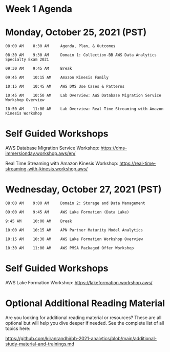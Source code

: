 # Week 1 Agenda


 # Monday, October 25, 2021	(PST)
	08:00 AM	8:30 AM		Agenda, Plan, & Outcomes
 
	08:30 AM	9:30 AM		Domain 1: Collection-BB AWS Data Analytics Specialty Exam 2021
 
 	09:30 AM	9:45 AM		Break
 
 	09:45 AM	10:15 AM	Amazon Kinesis Family
 
 	10:15 AM	10:45 AM	AWS DMS Use Cases & Patterns
 
 	10:45 AM	10:50 AM	Lab Overview: AWS Database Migration Service Workshop Overview
 
 	10:50 AM	11:00 AM	Lab Overview: Real Time Streaming with Amazon Kinesis Workshop
 

# Self Guided Workshops

AWS Database Migration Service Workshop: https://dms-immersionday.workshop.aws/en/

Real Time Streaming with Amazon Kinesis Workshop: https://real-time-streaming-with-kinesis.workshop.aws/


# Wednesday, October 27, 2021	(PST)
	08:00 AM	9:00 AM		Domain 2: Storage and Data Management
 
	09:00 AM	9:45 AM		AWS Lake Formation (Data Lake)
 
	9:45 AM		10:00 AM	Break
 
	10:00 AM	10:15 AM	APN Partner Maturity Model Analytics
 
	10:15 AM	10:30 AM	AWS Lake Formation Workshop Overview
 
	10:30 AM	11:00 AM	AWS PMSA Packaged Offer Workshop
 
# Self Guided Workshops

AWS Lake Formation Workshop: https://lakeformation.workshop.aws/



# Optional Additional Reading Material

Are you looking for additional reading material or resources? These are all optional but will help you dive deeper if needed.
See the complete list of all topics here: 

https://github.com/kiranrandhi/bb-2021-analytics/blob/main/additional-study-material-and-trainings.md
